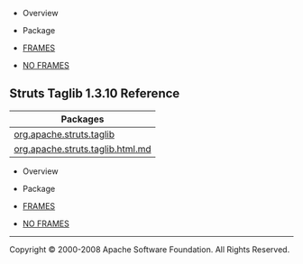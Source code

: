 -   Overview
-   Package

-   [FRAMES](index.html.md)
-   [NO FRAMES](overview-summary.html.md)

Struts Taglib 1.3.10 Reference
------------------------------

| Packages                                                                            |
|-------------------------------------------------------------------------------------|
| [org.apache.struts.taglib](org/apache/struts/taglib/package-summary.html.md)           |
| [org.apache.struts.taglib.html.md](org/apache/struts/taglib/html/package-summary.html) |

-   Overview
-   Package

-   [FRAMES](index.html.md)
-   [NO FRAMES](overview-summary.html.md)

------------------------------------------------------------------------

Copyright © 2000-2008 Apache Software Foundation. All Rights Reserved.
